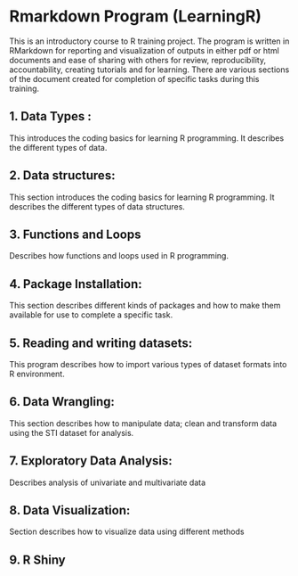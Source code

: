 # Rmarkdown Program (LearningR)
This is an introductory course to R training project.
The program is written in RMarkdown for reporting and visualization of outputs in either pdf or html documents and ease of sharing with others for review, reproducibility, accountability, creating tutorials and for learning. There are various sections of the document created for completion of specific tasks during this training.

## 1. Data Types : 
This  introduces the coding basics for learning R programming. It describes the different types of data.

## 2. Data structures: 
This  section introduces the coding basics for learning R programming. It describes the different types of data structures.

## 3. Functions and Loops
Describes how functions and loops used in R programming.

## 4. Package Installation: 
This  section describes different kinds of packages and how to make them available for use to complete a specific task.

## 5. Reading and writing datasets: 
This program describes how to import various types of dataset formats into R environment.

## 6. Data Wrangling: 
This section describes how to manipulate data; clean and transform data using the STI dataset for analysis.

## 7. Exploratory Data Analysis: 
Describes analysis of univariate and multivariate data

## 8. Data Visualization:
Section describes how to visualize data using different methods

## 9. R Shiny



